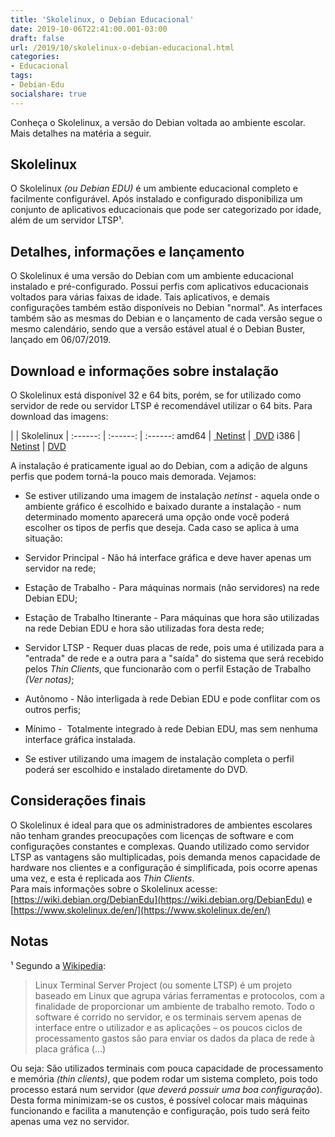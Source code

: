 ```yaml
---
title: 'Skolelinux, o Debian Educacional'
date: 2019-10-06T22:41:00.001-03:00
draft: false
url: /2019/10/skolelinux-o-debian-educacional.html
categories:
- Educacional
tags:
- Debian-Edu
socialshare: true
---
```


Conheça o Skolelinux, a versão do Debian voltada ao ambiente escolar. Mais detalhes na matéria a seguir.

<!--more--> 
 
## Skolelinux

O Skolelinux _(ou Debian EDU)_ é um ambiente educacional completo e facilmente configurável. Após instalado e configurado disponibiliza um conjunto de aplicativos educacionais que pode ser categorizado por idade, além de um servidor LTSP¹.  
  
## Detalhes, informações e lançamento

O Skolelinux é uma versão do Debian com um ambiente educacional instalado e pré-configurado. Possui perfis com aplicativos educacionais voltados para várias faixas de idade. Tais aplicativos, e demais configurações também estão disponíveis no Debian "normal". As interfaces também são as mesmas do Debian e o lançamento de cada versão segue o mesmo calendário, sendo que a versão estável atual é o Debian Buster, lançado em 06/07/2019.  
  
## Download e informações sobre instalação

O Skolelinux está disponível 32 e 64 bits, porém, se for utilizado como servidor de rede ou servidor LTSP é recomendável utilizar o 64 bits. Para download das imagens:  
  
| | Skolelinux |
:------: | :------: | :------:
amd64 | [ Netinst](http://cdimage.debian.org/cdimage/release/current/amd64/iso-cd/) | [ DVD](http://get.debian.org/cdimage/release/current/amd64/iso-bd)
i386 | [ Netinst](http://get.debian.org/cdimage/release/current/i386/iso-cd) | [ DVD](http://get.debian.org/cdimage/release/current/i386/iso-bd)  

A instalação é praticamente igual ao do Debian, com a adição de alguns perfis que podem torná-la pouco mais demorada. Vejamos:  

*   Se estiver utilizando uma imagem de instalação _netinst_ - aquela onde o ambiente gráfico é escolhido e baixado durante a instalação - num determinado momento aparecerá uma opção onde você poderá escolher os tipos de perfis que deseja. Cada caso se aplica à uma situação:

*   Servidor Principal - Não há interface gráfica e deve haver apenas um servidor na rede;
*   Estação de Trabalho - Para máquinas normais (não servidores) na rede Debian EDU;
*   Estação de Trabalho Itinerante - Para máquinas que hora são utilizadas na rede Debian EDU e hora são utilizadas fora desta rede;
*   Servidor LTSP - Requer duas placas de rede, pois uma é utilizada para a "entrada" de rede e a outra para a "saída" do sistema que será recebido pelos _Thin Clients_, que funcionarão com o perfil Estação de Trabalho _(Ver notas)_;
*   Autônomo - Não interligada à rede Debian EDU e pode conflitar com os outros perfis;
*   Mínimo -  Totalmente integrado à rede Debian EDU, mas sem nenhuma interface gráfica instalada.

*   Se estiver utilizando uma imagem de instalação completa o perfil poderá ser escolhido e instalado diretamente do DVD.

## Considerações finais

  
O Skolelinux é ideal para que os administradores de ambientes escolares não tenham grandes preocupações com licenças de software e com configurações constantes e complexas. Quando utilizado como servidor LTSP as vantagens são multiplicadas, pois demanda menos capacidade de hardware nos clientes e a configuração é simplificada, pois ocorre apenas uma vez, e esta é replicada aos _Thin Clients_.  
Para mais informações sobre o Skolelinux acesse: [https://wiki.debian.org/DebianEdu](https://wiki.debian.org/DebianEdu) e [https://www.skolelinux.de/en/](https://www.skolelinux.de/en/)  
  

## Notas
  
¹ Segundo a [Wikipedia](https://pt.wikipedia.org/wiki/LTSP):
> Linux Terminal Server Project (ou somente LTSP) é um projeto baseado em Linux que agrupa várias ferramentas e protocolos, com a finalidade de proporcionar um ambiente de trabalho remoto. Todo o software é corrido no servidor, e os terminais servem apenas de interface entre o utilizador e as aplicações – os poucos ciclos de processamento gastos são para enviar os dados da placa de rede à placa gráfica (...) 

Ou seja: São utilizados terminais com pouca capacidade de processamento e memória _(thin clients)_, que podem rodar um sistema completo, pois todo processo estará num servidor (_que deverá possuir uma boa configuração_). Desta forma minimizam-se os custos, é possível colocar mais máquinas funcionando e facilita a manutenção e configuração, pois tudo será feito apenas uma vez no servidor.
